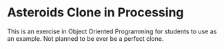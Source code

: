 # Asteroids Clone in Processing

This is an exercise in Object Oriented Programming for students to use as an example. Not planned to be ever be a perfect clone.
